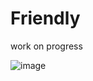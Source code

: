 # Friendly

work on progress

![image](https://user-images.githubusercontent.com/51307355/88188512-94dcb480-cc55-11ea-94ea-7f1334f97e30.png)